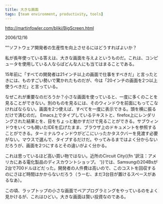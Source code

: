 ```yaml
---
title: 大きな画面
tags: [team environment, productivity, tools]
---
```


http://martinfowler.com/bliki/BigScreen.html

2006/12/16

""ソフトウェア開発者の生産性を向上させるにはどうすればよいか？

私が長年使っている答えは、大きな画面を与えよというものだ。これは、コンピュータを使用している人ならばどんな人にも当てはまることである。

15年前に「すべての開発者は21インチ以上の画面で仕事をすべきだ」と言ったときには、ものすごい勢いで驚かれたものだが、今は「20インチの画面を2つ以上使うべきだ」と言っている。

なぜこれが重要なのだろうか？小さな画面を使っていると、一度に多くのことを見ることができない。別のものを見るには、そのウィンドウを前面にもってこなければならない。画面を2つ使えば、すべてを一度に表示できる。頭を横に振るだけで済むのだ。 Emacs上でタイプしているテキストと、firefox上にレンダリングされた結果とを、目をちょっと動かすだけで見ることができる。サブウィンドウをいくつも開いたIDEを広げたまま、ブラウザ上のドキュメントを参照することができる。ターミナルウィンドウがどこにいったかタスクバーを見渡す必要がない。マウスで選んで、タイプするだけだ。やってみるまではよく分からないだろうが、画面を2つにするとその違いがよく分かる。

これは思っているほど高い買い物ではない。近所のCircuit City{{fn '訳注：アメリカにある電化製品のディスカウントショップ。 '}}では、Samsungの204Bsが2台で700ドルほどだった。開発者の人件費は高いので、このコストを回収するのにさほど時間はかからないだろう（うーむ、まだ3台目が置けるスペースがあるなあ）。

この頃、ラップトップの小さな画面でペアプログラミングをやっているのをよく見かけるが、これはひどい。大きな画面は賢い投資なのである。
